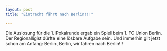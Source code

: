 ```yaml
---
layout: post
title: "Eintracht fährt nach Berlin!!!"

---
```


Die Auslosung für die 1. Pokalrunde ergab ein Spiel beim 1. FC Union Berlin. Der Regionalligist dürfte eine lösbare Aufgabe sein. Und immerhin gilt jetzt schon am Anfang: Berlin, Berlin, wir fahren nach Berlin!!!


